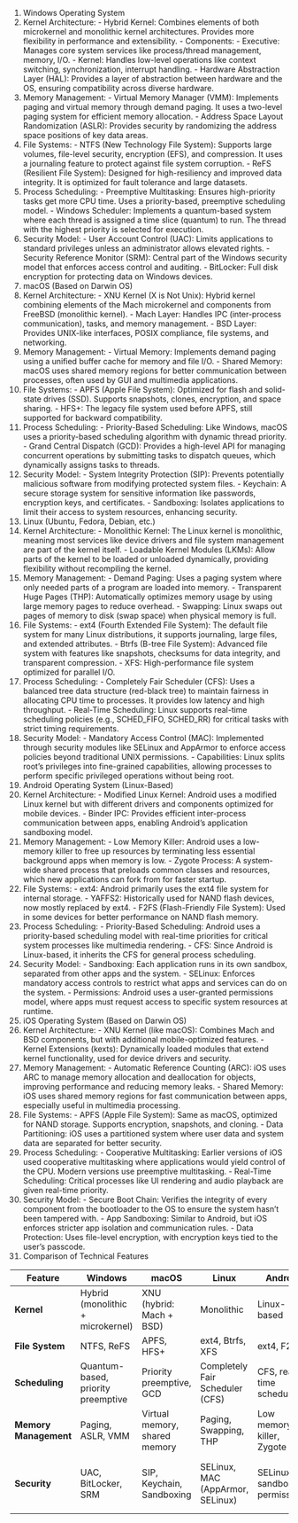 1. Windows Operating System
  1. Kernel Architecture:
    - Hybrid Kernel: Combines elements of both microkernel and monolithic kernel architectures. Provides more flexibility in performance and extensibility.
    - Components:
    - Executive: Manages core system services like process/thread management, memory, I/O.
    - Kernel: Handles low-level operations like context switching, synchronization, interrupt handling.
    - Hardware Abstraction Layer (HAL): Provides a layer of abstraction between hardware and the OS, ensuring compatibility across diverse hardware.
  2. Memory Management:
    - Virtual Memory Manager (VMM): Implements paging and virtual memory through demand paging. It uses a two-level paging system for efficient memory allocation.
    - Address Space Layout Randomization (ASLR): Provides security by randomizing the address space positions of key data areas.
  3. File Systems:
    - NTFS (New Technology File System): Supports large volumes, file-level security, encryption (EFS), and compression. It uses a journaling feature to protect against file system corruption.
    - ReFS (Resilient File System): Designed for high-resiliency and improved data integrity. It is optimized for fault tolerance and large datasets.
  4. Process Scheduling:
    - Preemptive Multitasking: Ensures high-priority tasks get more CPU time. Uses a priority-based, preemptive scheduling model.
    - Windows Scheduler: Implements a quantum-based system where each thread is assigned a time slice (quantum) to run. The thread with the highest priority is selected for execution.
  5. Security Model:
    - User Account Control (UAC): Limits applications to standard privileges unless an administrator allows elevated rights.
    - Security Reference Monitor (SRM): Central part of the Windows security model that enforces access control and auditing.
    - BitLocker: Full disk encryption for protecting data on Windows devices.
2. macOS (Based on Darwin OS)
  1. Kernel Architecture:
    - XNU Kernel (X is Not Unix): Hybrid kernel combining elements of the Mach microkernel and components from FreeBSD (monolithic kernel).
    - Mach Layer: Handles IPC (inter-process communication), tasks, and memory management.
    - BSD Layer: Provides UNIX-like interfaces, POSIX compliance, file systems, and networking.
  2. Memory Management:
    - Virtual Memory: Implements demand paging using a unified buffer cache for memory and file I/O.
    - Shared Memory: macOS uses shared memory regions for better communication between processes, often used by GUI and multimedia applications.
  3. File Systems:
    - APFS (Apple File System): Optimized for flash and solid-state drives (SSD). Supports snapshots, clones, encryption, and space sharing.
    - HFS+: The legacy file system used before APFS, still supported for backward compatibility.
  4. Process Scheduling:
    - Priority-Based Scheduling: Like Windows, macOS uses a priority-based scheduling algorithm with dynamic thread priority.
    - Grand Central Dispatch (GCD): Provides a high-level API for managing concurrent operations by submitting tasks to dispatch queues, which dynamically assigns tasks to threads.
  5. Security Model:
    - System Integrity Protection (SIP): Prevents potentially malicious software from modifying protected system files.
    - Keychain: A secure storage system for sensitive information like passwords, encryption keys, and certificates.
    - Sandboxing: Isolates applications to limit their access to system resources, enhancing security.
3. Linux (Ubuntu, Fedora, Debian, etc.)
  1. Kernel Architecture:
    - Monolithic Kernel: The Linux kernel is monolithic, meaning most services like device drivers and file system management are part of the kernel itself.
    - Loadable Kernel Modules (LKMs): Allow parts of the kernel to be loaded or unloaded dynamically, providing flexibility without recompiling the kernel.
  2. Memory Management:
    - Demand Paging: Uses a paging system where only needed parts of a program are loaded into memory.
    - Transparent Huge Pages (THP): Automatically optimizes memory usage by using large memory pages to reduce overhead.
    - Swapping: Linux swaps out pages of memory to disk (swap space) when physical memory is full.
  3. File Systems:
    - ext4 (Fourth Extended File System): The default file system for many Linux distributions, it supports journaling, large files, and extended attributes.
    - Btrfs (B-tree File System): Advanced file system with features like snapshots, checksums for data integrity, and transparent compression.
    - XFS: High-performance file system optimized for parallel I/O.
  4. Process Scheduling:
    - Completely Fair Scheduler (CFS): Uses a balanced tree data structure (red-black tree) to maintain fairness in allocating CPU time to processes. It provides low latency and high throughput.
    - Real-Time Scheduling: Linux supports real-time scheduling policies (e.g., SCHED_FIFO, SCHED_RR) for critical tasks with strict timing requirements.
  5. Security Model:
    - Mandatory Access Control (MAC): Implemented through security modules like SELinux and AppArmor to enforce access policies beyond traditional UNIX permissions.
    - Capabilities: Linux splits root’s privileges into fine-grained capabilities, allowing processes to perform specific privileged operations without being root.
4. Android Operating System (Linux-Based)
  1. Kernel Architecture:
    - Modified Linux Kernel: Android uses a modified Linux kernel but with different drivers and components optimized for mobile devices.
    - Binder IPC: Provides efficient inter-process communication between apps, enabling Android’s application sandboxing model.
  2. Memory Management:
    - Low Memory Killer: Android uses a low-memory killer to free up resources by terminating less essential background apps when memory is low.
    - Zygote Process: A system-wide shared process that preloads common classes and resources, which new applications can fork from for faster startup.
  3. File Systems:
    - ext4: Android primarily uses the ext4 file system for internal storage.
    - YAFFS2: Historically used for NAND flash devices, now mostly replaced by ext4.
    - F2FS (Flash-Friendly File System): Used in some devices for better performance on NAND flash memory.
  4. Process Scheduling:
    - Priority-Based Scheduling: Android uses a priority-based scheduling model with real-time priorities for critical system processes like multimedia rendering.
    - CFS: Since Android is Linux-based, it inherits the CFS for general process scheduling.
  5. Security Model:
    - Sandboxing: Each application runs in its own sandbox, separated from other apps and the system.
    - SELinux: Enforces mandatory access controls to restrict what apps and services can do on the system.
    - Permissions: Android uses a user-granted permissions model, where apps must request access to specific system resources at runtime.
5. iOS Operating System (Based on Darwin OS)
  1. Kernel Architecture:
    - XNU Kernel (like macOS): Combines Mach and BSD components, but with additional mobile-optimized features.
    - Kernel Extensions (kexts): Dynamically loaded modules that extend kernel functionality, used for device drivers and security.
  2. Memory Management:
    - Automatic Reference Counting (ARC): iOS uses ARC to manage memory allocation and deallocation for objects, improving performance and reducing memory leaks.
    - Shared Memory: iOS uses shared memory regions for fast communication between apps, especially useful in multimedia processing.
  3. File Systems:
    - APFS (Apple File System): Same as macOS, optimized for NAND storage. Supports encryption, snapshots, and cloning.
    - Data Partitioning: iOS uses a partitioned system where user data and system data are separated for better security.
  4. Process Scheduling:
    - Cooperative Multitasking: Earlier versions of iOS used cooperative multitasking where applications would yield control of the CPU. Modern versions use preemptive multitasking.
    - Real-Time Scheduling: Critical processes like UI rendering and audio playback are given real-time priority.
  5. Security Model:
    - Secure Boot Chain: Verifies the integrity of every component from the bootloader to the OS to ensure the system hasn’t been tampered with.
    - App Sandboxing: Similar to Android, but iOS enforces stricter app isolation and communication rules.
    - Data Protection: Uses file-level encryption, with encryption keys tied to the user’s passcode.
1. Comparison of Technical Features

| **Feature**           | **Windows**                               | **macOS**                                    | **Linux**                                 | **Android**                               | **iOS**                                   |
|-----------------------|-------------------------------------------|---------------------------------------------|-------------------------------------------|-------------------------------------------|-------------------------------------------|
| **Kernel**            | Hybrid (monolithic + microkernel)         | XNU (hybrid: Mach + BSD)                    | Monolithic                               | Linux-based                              | XNU (hybrid: Mach + BSD)                  |
| **File System**        | NTFS, ReFS                               | APFS, HFS+                                  | ext4, Btrfs, XFS                         | ext4, F2FS                               | APFS                                      |
| **Scheduling**        | Quantum-based, priority preemptive        | Priority preemptive, GCD                    | Completely Fair Scheduler (CFS)          | CFS, real-time scheduling                | Real-time priority, preemptive multitasking |
| **Memory Management** | Paging, ASLR, VMM                        | Virtual memory, shared memory               | Paging, Swapping, THP                    | Low memory killer, Zygote                | ARC, shared memory                       |
| **Security**          | UAC, BitLocker, SRM                      | SIP, Keychain, Sandboxing                   | SELinux, MAC (AppArmor, SELinux)         | SELinux, sandboxing, permissions         | Secure Boot, sandboxing, data protection |
